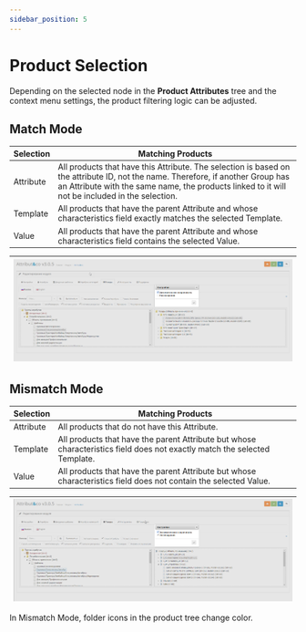 ```yaml
---
sidebar_position: 5
---
```


# Product Selection

Depending on the selected node in the **Product Attributes** tree and the context menu settings, the product filtering logic can be adjusted.

## Match Mode

|Selection|Matching Products|
|---|---|
|Attribute|All products that have this Attribute. The selection is based on the attribute ID, not the name. Therefore, if another Group has an Attribute with the same name, the products linked to it will not be included in the selection.|
|Template|All products that have the parent Attribute and whose characteristics field exactly matches the selected Template.|
|Value|All products that have the parent Attribute and whose characteristics field contains the selected Value.|

| ![Settings](/img/tutorial/matches.jpg) |
|-|

## Mismatch Mode

|Selection|Matching Products|
|---|---|
|Attribute|All products that do not have this Attribute.|
|Template|All products that have the parent Attribute but whose characteristics field does not exactly match the selected Template.|
|Value|All products that have the parent Attribute but whose characteristics field does not contain the selected Value.|

| ![Settings](/img/tutorial/diver.jpg) |
|-|

In Mismatch Mode, folder icons in the product tree change color.
